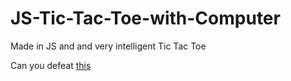 # JS-Tic-Tac-Toe-with-Computer

Made in JS and and very intelligent Tic Tac Toe

Can you defeat [this](https://tictactoe57.netlify.app/)
